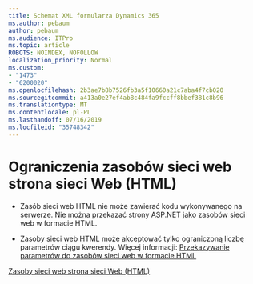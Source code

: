 ```yaml
---
title: Schemat XML formularza Dynamics 365
ms.author: pebaum
author: pebaum
ms.audience: ITPro
ms.topic: article
ROBOTS: NOINDEX, NOFOLLOW
localization_priority: Normal
ms.custom:
- "1473"
- "6200020"
ms.openlocfilehash: 2b3ae7b8b7526fb3a5f10660a21c7aba4f7cb020
ms.sourcegitcommit: a413a0e27ef4ab8c484fa9fccff8bbef381c8b96
ms.translationtype: MT
ms.contentlocale: pl-PL
ms.lasthandoff: 07/16/2019
ms.locfileid: "35748342"
---
```

# <a name="webpage-html-web-resources-limitations"></a>Ograniczenia zasobów sieci web strona sieci Web (HTML)

* Zasób sieci web HTML nie może zawierać kodu wykonywanego na serwerze. Nie można przekazać strony ASP.NET jako zasobów sieci web w formacie HTML.

* Zasoby sieci web HTML może akceptować tylko ograniczoną liczbę parametrów ciągu kwerendy. Więcej informacji: [Przekazywanie parametrów do zasobów sieci web w formacie HTML](https://docs.microsoft.com/en-us/dynamics365/customer-engagement/developer/webpage-html-web-resources#BKMK_PassingParametersToWebResources)

[Zasoby sieci web strona sieci Web (HTML)](https://docs.microsoft.com/dynamics365/customer-engagement/developer/webpage-html-web-resources)
